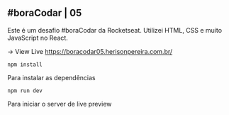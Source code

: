 ## #boraCodar | 05

Este é um desafio #boraCodar da Rocketseat. Utilizei HTML, CSS e muito JavaScript no React.

-> View Live https://boracodar05.herisonpereira.com.br/

`npm install`

Para instalar as dependências

`npm run dev`

Para iniciar o server de live preview
